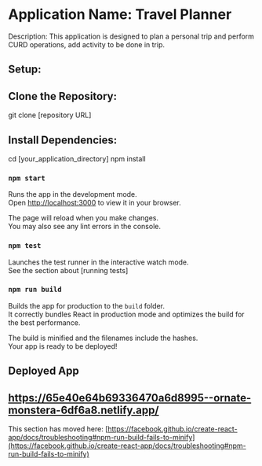 # Application Name: Travel Planner

Description:
   This application is designed to plan a personal trip and perform CURD operations, add activity to be done in trip.

## Setup:

## Clone the Repository:

   git clone [repository URL]

## Install Dependencies:

  cd [your_application_directory]
  npm install

### `npm start`

Runs the app in the development mode.\
Open [http://localhost:3000](http://localhost:3000) to view it in your browser.

The page will reload when you make changes.\
You may also see any lint errors in the console.

### `npm test`

Launches the test runner in the interactive watch mode.\
See the section about [running tests]

### `npm run build`

Builds the app for production to the `build` folder.\
It correctly bundles React in production mode and optimizes the build for the best performance.

The build is minified and the filenames include the hashes.\
Your app is ready to be deployed!

## Deployed App
## https://65e40e64b69336470a6d8995--ornate-monstera-6df6a8.netlify.app/


This section has moved here: [https://facebook.github.io/create-react-app/docs/troubleshooting#npm-run-build-fails-to-minify](https://facebook.github.io/create-react-app/docs/troubleshooting#npm-run-build-fails-to-minify)
